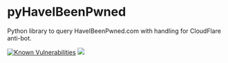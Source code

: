 # pyHaveIBeenPwned
Python library to query HaveIBeenPwned.com with handling for CloudFlare anti-bot.

[![Known Vulnerabilities](https://snyk.io/test/github/GoVanguard/pyHaveIBeenPwned/badge.svg?targetFile=requirements.txt)](https://snyk.io/test/github/GoVanguard/pyHaveIBeenPwned?targetFile=requirements.txt)
<a href="https://codeclimate.com/github/sscottgvit/pyHaveIBeenPwned/maintainability"><img src="https://api.codeclimate.com/v1/badges/cf0b29cf947e1b982c3d/maintainability" /></a>
